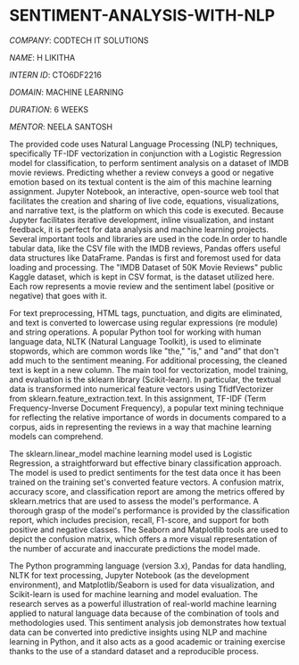 # SENTIMENT-ANALYSIS-WITH-NLP

*COMPANY*: CODTECH IT SOLUTIONS

*NAME*: H LIKITHA

*INTERN ID*: CTO6DF2216

*DOMAIN*: MACHINE LEARNING

*DURATION*: 6 WEEKS

*MENTOR*: NEELA SANTOSH

The provided code uses Natural Language Processing (NLP) techniques, specifically TF-IDF vectorization in conjunction with a Logistic Regression model for classification, to perform sentiment analysis on a dataset of IMDB movie reviews.  Predicting whether a review conveys a good or negative emotion based on its textual content is the aim of this machine learning assignment.  Jupyter Notebook, an interactive, open-source web tool that facilitates the creation and sharing of live code, equations, visualizations, and narrative text, is the platform on which this code is executed.  Because Jupyter facilitates iterative development, inline visualization, and instant feedback, it is perfect for data analysis and machine learning projects.  Several important tools and libraries are used in the code.In order to handle tabular data, like the CSV file with the IMDB reviews, Pandas offers useful data structures like DataFrame. Pandas is first and foremost used for data loading and processing.  The "IMDB Dataset of 50K Movie Reviews" public Kaggle dataset, which is kept in CSV format, is the dataset utilized here. Each row represents a movie review and the sentiment label (positive or negative) that goes with it.

 For text preprocessing, HTML tags, punctuation, and digits are eliminated, and text is converted to lowercase using regular expressions (re module) and string operations.  A popular Python tool for working with human language data, NLTK (Natural Language Toolkit), is used to eliminate stopwords, which are common words like "the," "is," and "and" that don't add much to the sentiment meaning. For additional processing, the cleaned text is kept in a new column.  The main tool for vectorization, model training, and evaluation is the sklearn library (Scikit-learn).  In particular, the textual data is transformed into numerical feature vectors using TfidfVectorizer from sklearn.feature_extraction.text.  In this assignment, TF-IDF (Term Frequency-Inverse Document Frequency), a popular text mining technique for reflecting the relative importance of words in documents compared to a corpus, aids in representing the reviews in a way that machine learning models can comprehend.

 The sklearn.linear_model machine learning model used is Logistic Regression, a straightforward but effective binary classification approach. The model is used to predict sentiments for the test data once it has been trained on the training set's converted feature vectors.  A confusion matrix, accuracy score, and classification report are among the metrics offered by sklearn.metrics that are used to assess the model's performance.  A thorough grasp of the model's performance is provided by the classification report, which includes precision, recall, F1-score, and support for both positive and negative classes.  The Seaborn and Matplotlib tools are used to depict the confusion matrix, which offers a more visual representation of the number of accurate and inaccurate predictions the model made.

 The Python programming language (version 3.x), Pandas for data handling, NLTK for text processing, Jupyter Notebook (as the development environment), and Matplotlib/Seaborn is used for data visualization, and Scikit-learn is used for machine learning and model evaluation.  The research serves as a powerful illustration of real-world machine learning applied to natural language data because of the combination of tools and methodologies used.  This sentiment analysis job demonstrates how textual data can be converted into predictive insights using NLP and machine learning in Python, and it also acts as a good academic or training exercise thanks to the use of a standard dataset and a reproducible process.









 
